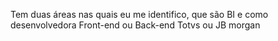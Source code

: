 Tem duas áreas nas quais eu me identifico, que são BI e como desenvolvedora Front-end ou Back-end
Totvs ou JB morgan
